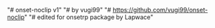 "# onset-noclip v1" 
"# by vugi99"
"# https://github.com/vugi99/onset-noclip"
"# edited for onsetrp package by Lapwace"
